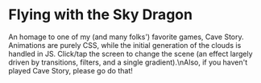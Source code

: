 # Flying with the Sky Dragon

An homage to one of my (and many folks') favorite games, Cave Story. Animations are purely CSS, while the initial generation of the clouds is handled in JS. Click/tap the screen to change the scene (an effect largely driven by transitions, filters, and a single gradient).\nAlso, if you haven't played Cave Story, please go do that!
